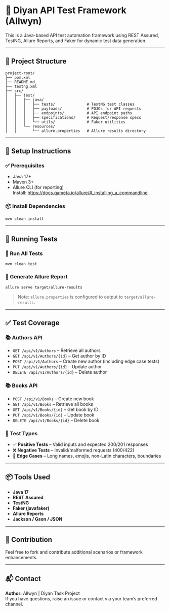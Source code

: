 # 📘 Diyan API Test Framework (Allwyn)

This is a Java-based API test automation framework using REST Assured, TestNG, Allure Reports, and Faker for dynamic test data generation.

---

## 📂 Project Structure

```
project-root/
├── pom.xml
├── README.md
├── testng.xml
├── src/
│   ├── test/
│   │   ├── java/
│   │   │   ├── tests/              # TestNG test classes
│   │   │   ├── payloads/           # POJOs for API requests
│   │   │   ├── endpoints/          # API endpoint paths
│   │   │   ├── specifications/     # Request/response specs
│   │   │   └── utils/              # Faker utilities
│   │   └── resources/
│   │       └── allure.properties   # Allure results directory
```

---

## 🔧 Setup Instructions

### ✅ Prerequisites

- Java 17+
- Maven 3+
- Allure CLI (for reporting)  
  Install: https://docs.qameta.io/allure/#_installing_a_commandline

### 📦 Install Dependencies

```
mvn clean install
```

---

## 🚀 Running Tests

### 🔹 Run All Tests

```
mvn clean test
```

### 🔹 Generate Allure Report

```
allure serve target/allure-results
```

> Note: `allure.properties` is configured to output to `target/allure-results`.

---

## ✅ Test Coverage

### 📚 Authors API

- `GET /api/v1/Authors` – Retrieve all authors
- `GET /api/v1/Authors/{id}` – Get author by ID
- `POST /api/v1/Authors` – Create new author (including edge case tests)
- `PUT /api/v1/Authors/{id}` – Update author
- `DELETE /api/v1/Authors/{id}` – Delete author

### 📚 Books API

- `POST /api/v1/Books` – Create new book
- `GET /api/v1/Books` – Retrieve all books
- `GET /api/v1/Books/{id}` – Get book by ID
- `PUT /api/v1/Books/{id}` – Update book
- `DELETE /api/v1/Books/{id}` – Delete book

### 🔎 Test Types

- ✅ **Positive Tests** – Valid inputs and expected 200/201 responses
- ❌ **Negative Tests** – Invalid/malformed requests (400/422)
- 🧪 **Edge Cases** – Long names, emojis, non-Latin characters, boundaries

---

## 📦 Tools Used

- **Java 17**
- **REST Assured**
- **TestNG**
- **Faker (javafaker)**
- **Allure Reports**
- **Jackson / Gson / JSON**

---

## 🤝 Contribution

Feel free to fork and contribute additional scenarios or framework enhancements.

---

## 📬 Contact

**Author:** Allwyn | Diyan Task Project  
If you have questions, raise an issue or contact via your team’s preferred channel.
